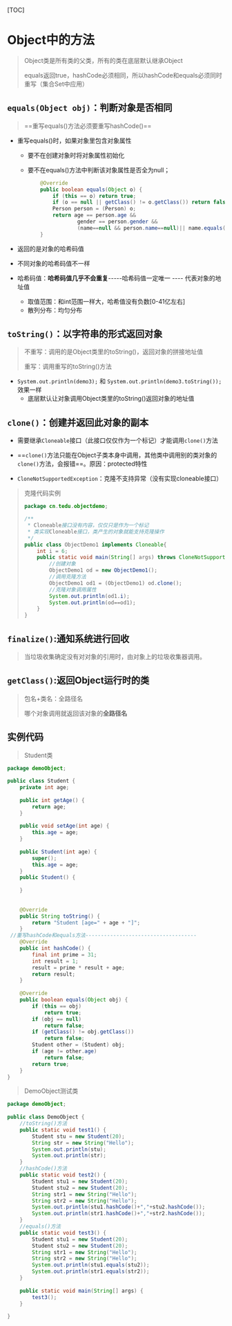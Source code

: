 [TOC]



# Object中的方法

> Object类是所有类的父类，所有的类在底层默认继承Object
>
> equals返回true，hashCode必须相同，所以hashCode和equals必须同时重写（集合Set中应用）

## `equals(Object obj)`：判断对象是否相同

> ==重写equals()方法必须要重写hashCode()==

- 重写equals()时，如果对象里包含对象属性

  - 要不在创建对象时将对象属性初始化

  - 要不在equals()方法中判断该对象属性是否全为null；

    ```java
        @Override
        public boolean equals(Object o) {
            if (this == o) return true;
            if (o == null || getClass() != o.getClass()) return false;
            Person person = (Person) o;
            return age == person.age &&
                    gender == person.gender &&
                    (name==null && person.name==null)|| name.equals(person.name);
        }
    ```

    

- 返回的是对象的哈希码值
- 不同对象的哈希码值不一样
- 哈希码值：**哈希码值几乎不会重复**-----哈希码值一定唯一 ---- 代表对象的地址值
  - 取值范围：和int范围一样大，哈希值没有负数[0-41亿左右]
  - 散列分布：均匀分布



## `toString()`：以字符串的形式返回对象

> 不重写：调用的是Object类里的toString()，返回对象的拼接地址值
>
> 重写：调用重写的toString()方法

- `System.out.println(demo3);` 和 `System.out.println(demo3.toString());`效果一样
  - 底层默认让对象调用Object类里的toString()返回对象的地址值



## `clone()`：创建并返回此对象的副本

- 需要继承`Cloneable`接口（此接口仅仅作为一个标记）才能调用`clone()`方法
- ==`clone()`方法只能在Object子类本身中调用，其他类中调用别的类对象的`clone()`方法，会报错==。原因：protected特性

- `CloneNotSupportedException`：克隆不支持异常（没有实现cloneable接口）

> 克隆代码实例
>
> ```java
> package cn.tedu.objectdemo;
> 
> /**
>  * Cloneable接口没有内容，仅仅只是作为一个标记
>  * 类实现Cloneable接口，类产生的对象就能支持克隆操作
>  */
> public class ObjectDemo1 implements Cloneable{
>     int i = 6;
>     public static void main(String[] args) throws CloneNotSupportedException {
>         //创建对象
>         ObjectDemo1 od = new ObjectDemo1();
>         //调用克隆方法
>         ObjectDemo1 od1 = (ObjectDemo1) od.clone();
>         //克隆对象调用属性
>         System.out.println(od1.i);
>         System.out.println(od==od1);
>     }
> }
> 
> ```



## `finalize()`:通知系统进行回收

> 当垃圾收集确定没有对对象的引用时，由对象上的垃圾收集器调用。



## `getClass()`:返回Object运行时的类

> 包名+类名：全路径名
>
> 哪个对象调用就返回该对象的**全路径名**



## 实例代码

> Student类

```java
package demoObject;
 
public class Student {
	private int age;
 
	public int getAge() {
		return age;
	}
 
	public void setAge(int age) {
		this.age = age;
	}
 
	public Student(int age) {
		super();
		this.age = age;
	}
	public Student() {
 
	}
	
 
	@Override
	public String toString() {
		return "Student [age=" + age + "]";
	}
 //重写hashCode和equals方法------------------------------------
	@Override
	public int hashCode() {
		final int prime = 31;
		int result = 1;
		result = prime * result + age;
		return result;
	}
 
	@Override
	public boolean equals(Object obj) {
		if (this == obj)
			return true;
		if (obj == null)
			return false;
		if (getClass() != obj.getClass())
			return false;
		Student other = (Student) obj;
		if (age != other.age)
			return false;
		return true;
	}
}

```

> DemoObject测试类

```java
package demoObject;
 
public class DemoObject {
	//toString()方法
	public static void test1() {
		Student stu = new Student(20);
		String str = new String("Hello");
		System.out.println(stu);
		System.out.println(str);
	}
	//hashCode()方法
	public static void test2() {
		Student stu1 = new Student(20);
		Student stu2 = new Student(20);
		String str1 = new String("Hello");
		String str2 = new String("Hello");
		System.out.println(stu1.hashCode()+","+stu2.hashCode());
		System.out.println(str1.hashCode()+","+str2.hashCode());
	}
	//equals()方法
	public static void test3() {
		Student stu1 = new Student(20);
		Student stu2 = new Student(20);
		String str1 = new String("Hello");
		String str2 = new String("Hello");
		System.out.println(stu1.equals(stu2));
		System.out.println(str1.equals(str2));
	}
 
	public static void main(String[] args) {
		test3();
	}
 
}
```



